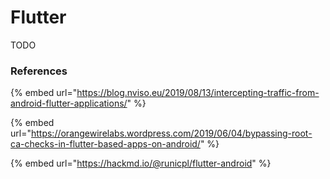 # Flutter

TODO

### References

{% embed url="https://blog.nviso.eu/2019/08/13/intercepting-traffic-from-android-flutter-applications/" %}

{% embed url="https://orangewirelabs.wordpress.com/2019/06/04/bypassing-root-ca-checks-in-flutter-based-apps-on-android/" %}

{% embed url="https://hackmd.io/@runicpl/flutter-android" %}



